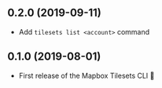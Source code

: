 ## 0.2.0 (2019-09-11)

- Add `tilesets list <account>` command 

## 0.1.0 (2019-08-01)

- First release of the Mapbox Tilesets CLI :tada:
